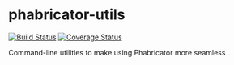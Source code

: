 # phabricator-utils

[![Build Status](https://travis-ci.org/traveloka/phabricator-utils.svg?branch=master)](https://travis-ci.org/traveloka/phabricator-utils)
[![Coverage Status](https://coveralls.io/repos/traveloka/phabricator-utils/badge.svg?branch=master&service=github)](https://coveralls.io/github/traveloka/phabricator-utils?branch=master)

Command-line utilities to make using Phabricator more seamless
